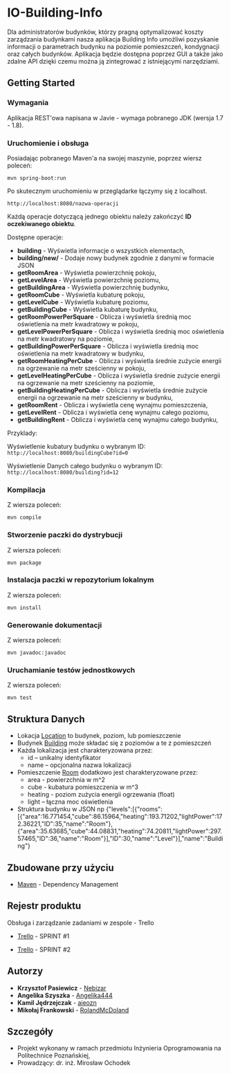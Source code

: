 # IO-Building-Info


Dla administratorów budynków, którzy pragną optymalizować koszty zarządzania budynkami  nasza aplikacja Building Info umożliwi pozyskanie informacji o parametrach budynku na poziomie pomieszczeń, kondygnacji oraz całych budynków. Aplikacja będzie dostępna poprzez GUI a także jako zdalne API dzięki czemu można ją zintegrować z istniejącymi narzędziami.



## Getting Started





### Wymagania

Aplikacja REST'owa napisana w Javie - wymaga pobranego JDK (wersja 1.7 - 1.8).



### Uruchomienie i obsługa



Posiadając pobranego Maven'a na swojej maszynie, poprzez wiersz poleceń: 


```
mvn spring-boot:run
```



Po skutecznym uruchomieniu w przeglądarke łączymy się z localhost. 


```
http://localhost:8080/nazwa-operacji
```



Każdą operacje dotyczącą jednego obiektu należy zakończyć **ID oczekiwanego obiektu**.

Dostępne operacje:

* **building** - Wyświetla informacje o wszystkich elementach,
* **building/new/** - Dodaje nowy budynek zgodnie z danymi w formacie JSON
* **getRoomArea** - Wyświetla powierzchnię pokoju,
* **getLevelArea** - Wyświetla powierzchnię poziomu,
* **getBuildingArea** - Wyświetla powierzchnię budynku,
* **getRoomCube** - Wyświetla kubaturę pokoju,
* **getLevelCube** - Wyświetla kubaturę poziomu,
* **getBuildingCube** - Wyświetla kubaturę budynku,
* **getRoomPowerPerSquare** - Oblicza i wyświetla średnią moc oświetlenia na metr kwadratowy w pokoju,
* **getLevelPowerPerSquare** - Oblicza i wyświetla średnią moc oświetlenia na metr kwadratowy na poziomie,
* **getBuildingPowerPerSquare** - Oblicza i wyświetla średnią moc oświetlenia na metr kwadratowy w budynku,
* **getRoomHeatingPerCube** - Oblicza i wyświetla średnie zużycie energii na ogrzewanie na metr sześcienny w pokoju,
* **getLevelHeatingPerCube** - Oblicza i wyświetla średnie zużycie energii na ogrzewanie na metr sześcienny na poziomie,
* **getBuildingHeatingPerCube** - Oblicza i wyświetla średnie zużycie energii na ogrzewanie na metr sześcienny w budynku,
* **getRoomRent** - Oblicza i wyświetla cenę wynajmu pomieszczenia,
* **getLevelRent** - Oblicza i wyświetla cenę wynajmu całego poziomu,
* **getBuildingRent** - Oblicza i wyświetla cenę wynajmu całego budynku,

Przyklady:

Wyświetlenie kubatury budynku o wybranym ID:
```http://localhost:8080/buildingCube?id=0```

Wyświetlenie Danych całego budynku o wybranym ID:
```http://localhost:8080/building?id=12```

### Kompilacja

Z wiersza poleceń:

```mvn compile```

### Stworzenie paczki do dystrybucji

Z wiersza poleceń:

```mvn package```

### Instalacja paczki w repozytorium lokalnym

Z wiersza poleceń:

```mvn install```

### Generowanie dokumentacji

Z wiersza poleceń:

```mvn javadoc:javadoc```

### Uruchamianie testów jednostkowych

Z wiersza poleceń:

```mvn test```


## Struktura Danych

* Lokacja [Location](https://github.com/Nebizar/IO-Building-Info/blob/master/src/main/java/pl/put/poznan/building_info/structures/Location.java) to budynek, poziom, lub pomieszczenie
* Budynek [Building](https://github.com/Nebizar/IO-Building-Info/blob/master/src/main/java/pl/put/poznan/building_info/structures/Building.java) może składać się z poziomów a te z pomieszczeń
* Każda lokalizacja jest charakteryzowana przez:
	* id – unikalny identyfikator
	* name – opcjonalna nazwa lokalizacji
* Pomieszczenie [Room](https://github.com/Nebizar/IO-Building-Info/blob/master/src/main/java/pl/put/poznan/building_info/structures/Room.java) dodatkowo jest charakteryzowane przez:
	* area - powierzchnia w m^2
	* cube - kubatura pomieszczenia w m^3
	* heating - poziom zużycia energii ogrzewania (float)
	* light – łączna moc oświetlenia
* Struktura budynku w JSON np {"levels":[{"rooms":[{"area":16.771454,"cube":86.15964,"heating":193.71202,"lightPower":172.36221,"ID":35,"name":"Room"},{"area":35.63685,"cube":44.08831,"heating":74.20811,"lightPower":297.57465,"ID":36,"name":"Room"}],"ID":30,"name":"Level"}],"name":"Building"}


## Zbudowane przy użyciu

* [Maven](https://maven.apache.org/) - Dependency Management



## Rejestr produktu

Obsługa i zarządzanie zadaniami w zespole - Trello

* [Trello](https://trello.com/b/81rhAaNb/io-building-info-sprint-1) - SPRINT #1

* [Trello](https://trello.com/b/FNcwC89E/io-building-info-sprint-2) - SPRINT #2

## Autorzy



* **Krzysztof Pasiewicz** - [Nebizar](https://github.com/Nebizar)
* **Angelika Szyszka** - [Angelika444](https://github.com/Angelika444)
* **Kamil Jędrzejczak** - [aieozn](https://github.com/aieozn)
* **Mikołaj Frankowski** - [RolandMcDoland](https://github.com/RolandMcDoland)



## Szczegóły



* Projekt wykonany w ramach przedmiotu Inżynieria Oprogramowania na Politechnice Poznańskiej,
* Prowadzący: dr. inż. Mirosław Ochodek
